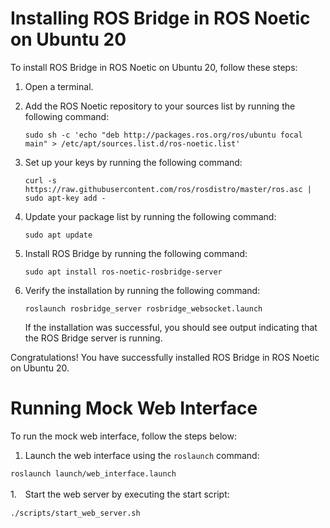 # Installing ROS Bridge in ROS Noetic on Ubuntu 20

To install ROS Bridge in ROS Noetic on Ubuntu 20, follow these steps:

1. Open a terminal.

2. Add the ROS Noetic repository to your sources list by running the following command:
    ```
    sudo sh -c 'echo "deb http://packages.ros.org/ros/ubuntu focal main" > /etc/apt/sources.list.d/ros-noetic.list'
    ```

3. Set up your keys by running the following command:
    ```
    curl -s https://raw.githubusercontent.com/ros/rosdistro/master/ros.asc | sudo apt-key add -
    ```

4. Update your package list by running the following command:
    ```
    sudo apt update
    ```

5. Install ROS Bridge by running the following command:
    ```
    sudo apt install ros-noetic-rosbridge-server
    ```

6. Verify the installation by running the following command:
    ```
    roslaunch rosbridge_server rosbridge_websocket.launch
    ```

    If the installation was successful, you should see output indicating that the ROS Bridge server is running.

Congratulations! You have successfully installed ROS Bridge in ROS Noetic on Ubuntu 20.

# Running Mock Web Interface

To run the mock web interface, follow the steps below:

1. Launch the web interface using the `roslaunch` command:

```bash
roslaunch launch/web_interface.launch
```

1.　Start the web server by executing the start script:

```bash
./scripts/start_web_server.sh
```